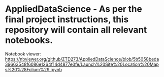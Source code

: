 # AppliedDataScience - As per the final project instructions, this repository will contain all relevant notebooks. 


Notebook viewer: https://nbviewer.org/github/ZTD273/AppliedDataScience/blob/5b5058beda39663548f6086e1264f14d4877e0fe/Launch%20Site%20Location%20Maps%20%28Folium%29.ipynb
